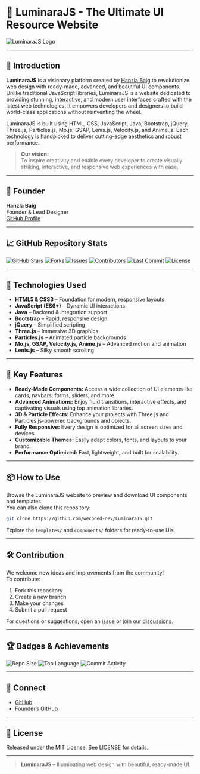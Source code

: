 # 🌟 LuminaraJS - The Ultimate UI Resource Website

![LuminaraJS Logo](https://img.shields.io/badge/LuminaraJS-Ultimate%20UI%20Resource-blueviolet?style=for-the-badge)

---

## 🎉 Introduction

**LuminaraJS** is a visionary platform created by [Hanzla Baig](https://github.com/wecoded-dev) to revolutionize web design with ready-made, advanced, and beautiful UI components. Unlike traditional JavaScript libraries, LuminaraJS is a website dedicated to providing stunning, interactive, and modern user interfaces crafted with the latest web technologies. It empowers developers and designers to build world-class applications without reinventing the wheel.

LuminaraJS is built using HTML, CSS, JavaScript, Java, Bootstrap, jQuery, Three.js, Particles.js, Mo.js, GSAP, Lenis.js, Velocity.js, and Anime.js. Each technology is handpicked to deliver cutting-edge aesthetics and robust performance.

> **Our vision:**  
> To inspire creativity and enable every developer to create visually striking, interactive, and responsive web experiences with ease.

---

## 👑 Founder

**Hanzla Baig**  
Founder & Lead Designer  
[GitHub Profile](https://github.com/wecoded-dev)

---

## 📈 GitHub Repository Stats

[![GitHub Stars](https://img.shields.io/github/stars/wecoded-dev/LuminaraJS?style=for-the-badge)](https://github.com/wecoded-dev/LuminaraJS/stargazers)
[![Forks](https://img.shields.io/github/forks/wecoded-dev/LuminaraJS?style=for-the-badge)](https://github.com/wecoded-dev/LuminaraJS/network/members)
[![Issues](https://img.shields.io/github/issues/wecoded-dev/LuminaraJS?style=for-the-badge)](https://github.com/wecoded-dev/LuminaraJS/issues)
[![Contributors](https://img.shields.io/github/contributors/wecoded-dev/LuminaraJS?style=for-the-badge)](https://github.com/wecoded-dev/LuminaraJS/graphs/contributors)
[![Last Commit](https://img.shields.io/github/last-commit/wecoded-dev/LuminaraJS?style=for-the-badge)](https://github.com/wecoded-dev/LuminaraJS/commits/main)
[![License](https://img.shields.io/github/license/wecoded-dev/LuminaraJS?style=for-the-badge)](LICENSE)

---

## 🚀 Technologies Used

- **HTML5 & CSS3** – Foundation for modern, responsive layouts
- **JavaScript (ES6+)** – Dynamic UI interactions
- **Java** – Backend & integration support
- **Bootstrap** – Rapid, responsive design
- **jQuery** – Simplified scripting
- **Three.js** – Immersive 3D graphics
- **Particles.js** – Animated particle backgrounds
- **Mo.js, GSAP, Velocity.js, Anime.js** – Advanced motion and animation
- **Lenis.js** – Silky smooth scrolling

---

## 🧩 Key Features

- **Ready-Made Components:** Access a wide collection of UI elements like cards, navbars, forms, sliders, and more.
- **Advanced Animations:** Enjoy fluid transitions, interactive effects, and captivating visuals using top animation libraries.
- **3D & Particle Effects:** Enhance your projects with Three.js and Particles.js-powered backgrounds and objects.
- **Fully Responsive:** Every design is optimized for all screen sizes and devices.
- **Customizable Themes:** Easily adapt colors, fonts, and layouts to your brand.
- **Performance Optimized:** Fast, lightweight, and built for scalability.

---

## 📦 How to Use

Browse the LuminaraJS website to preview and download UI components and templates.  
You can also clone this repository:

```bash
git clone https://github.com/wecoded-dev/LuminaraJS.git
```

Explore the `templates/` and `components/` folders for ready-to-use UIs.

---

## 🛠️ Contribution

We welcome new ideas and improvements from the community!  
To contribute:

1. Fork this repository
2. Create a new branch
3. Make your changes
4. Submit a pull request

For questions or suggestions, open an [issue](https://github.com/wecoded-dev/LuminaraJS/issues) or join our [discussions](https://github.com/wecoded-dev/LuminaraJS/discussions).

---

## 🏆 Badges & Achievements

![Repo Size](https://img.shields.io/github/repo-size/wecoded-dev/LuminaraJS?style=flat-square)
![Top Language](https://img.shields.io/github/languages/top/wecoded-dev/LuminaraJS?style=flat-square)
![Commit Activity](https://img.shields.io/github/commit-activity/m/wecoded-dev/LuminaraJS?style=flat-square)

---

## 📢 Connect

- [GitHub](https://github.com/wecoded-dev/LuminaraJS)
- [Founder’s GitHub](https://github.com/wecoded-dev)

---

## 📄 License

Released under the MIT License. See [LICENSE](LICENSE) for details.

---

> **LuminaraJS** – Illuminating web design with beautiful, ready-made UI.
